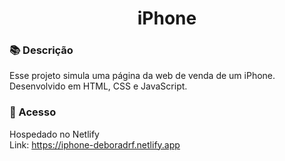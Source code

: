 <h1 align="center"> iPhone </h1>

### 📚 Descrição
Esse projeto simula uma página da web de venda de um iPhone. <br>
Desenvolvido em HTML, CSS e JavaScript.

### 📁 Acesso
Hospedado no Netlify <br>
Link: https://iphone-deboradrf.netlify.app

